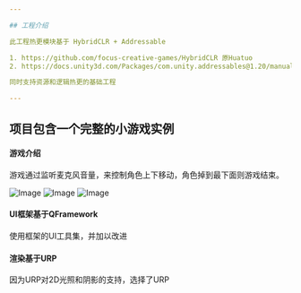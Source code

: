 ```yaml
---

## 工程介绍  

此工程热更模块基于 HybridCLR + Addressable 

1. https://github.com/focus-creative-games/HybridCLR 原Huatuo
2. https://docs.unity3d.com/Packages/com.unity.addressables@1.20/manual/index.html Addressables

同时支持资源和逻辑热更的基础工程

---
```


## 项目包含一个完整的小游戏实例  
#### 游戏介绍
游戏通过监听麦克风音量，来控制角色上下移动，角色掉到最下面则游戏结束。  

![Image](https://github.com/ManoKing/FFramework/blob/main/Assets/Res/Art/Image/flappy_beans/sample/fbs.screen-52.png)
![Image](https://github.com/ManoKing/FFramework/blob/main/Assets/Res/Art/Image/flappy_beans/sample/fbs.screen-53.png)
![Image](https://github.com/ManoKing/FFramework/blob/main/Assets/Res/Art/Image/flappy_beans/sample/fbs.screen-54.png)

#### UI框架基于QFramework  
使用框架的UI工具集，并加以改进

#### 渲染基于URP
因为URP对2D光照和阴影的支持，选择了URP  

